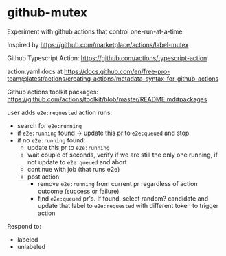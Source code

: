 # github-mutex
Experiment with github actions that control one-run-at-a-time

Inspired by https://github.com/marketplace/actions/label-mutex

Github Typescript Action: https://github.com/actions/typescript-action

action.yaml docs at https://docs.github.com/en/free-pro-team@latest/actions/creating-actions/metadata-syntax-for-github-actions

Github actions toolkit packages:
https://github.com/actions/toolkit/blob/master/README.md#packages

user adds `e2e:requested`
action runs:
- search for `e2e:running`
- if `e2e:running` found -> update this pr to `e2e:queued` and stop
- if no `e2e:running` found:
  - update this pr to `e2e:running`
  - wait couple of seconds, verify if we are still the only one running, if not update to `e2e:queued` and abort
  - continue with job (that runs e2e)
  - post action:
    - remove `e2e:running` from current pr regardless of action outcome (success or failure)
    - find `e2e:queued` pr's. If found, select random? candidate and update that label to `e2e:requested` with different token to trigger action

Respond to:
- labeled
- unlabeled
